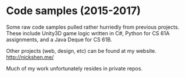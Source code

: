 # Code samples (2015-2017)

Some raw code samples pulled rather hurriedly from previous projects. These include Unity3D game logic written in C#, Python for CS 61A assignments, and a Java Deque for CS 61B.

Other projects (web, design, etc) can be found at my website. http://nickshen.me/

Much of my work unfortunately resides in private repos.
